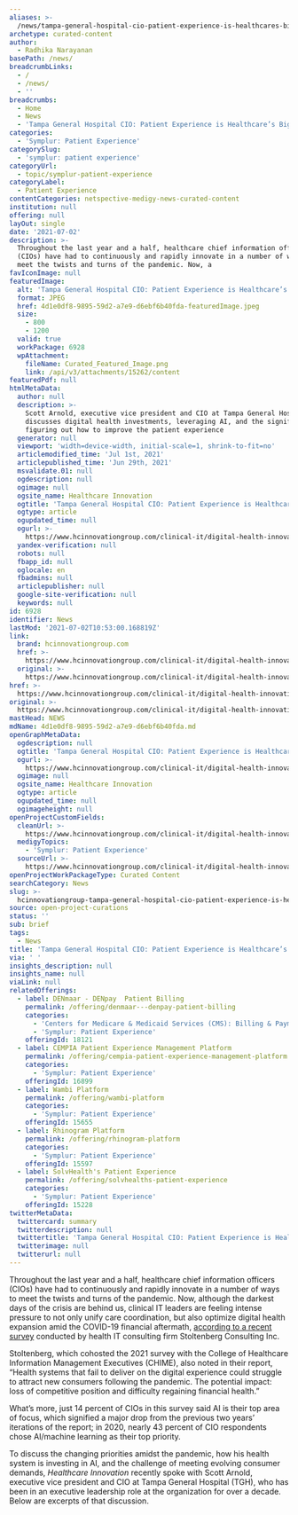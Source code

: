 ```yaml
---
aliases: >-
  /news/tampa-general-hospital-cio-patient-experience-is-healthcares-biggest-test
archetype: curated-content
author:
  - Radhika Narayanan
basePath: /news/
breadcrumbLinks:
  - /
  - /news/
  - ''
breadcrumbs:
  - Home
  - News
  - 'Tampa General Hospital CIO: Patient Experience is Healthcare’s Biggest Test'
categories:
  - 'Symplur: Patient Experience'
categorySlug:
  - 'symplur: patient experience'
categoryUrl:
  - topic/symplur-patient-experience
categoryLabel:
  - Patient Experience
contentCategories: netspective-medigy-news-curated-content
institution: null
offering: null
layOut: single
date: '2021-07-02'
description: >-
  Throughout the last year and a half, healthcare chief information officers
  (CIOs) have had to continuously and rapidly innovate in a number of ways to
  meet the twists and turns of the pandemic. Now, a
favIconImage: null
featuredImage:
  alt: 'Tampa General Hospital CIO: Patient Experience is Healthcare’s Biggest Test'
  format: JPEG
  href: 4d1e0df8-9895-59d2-a7e9-d6ebf6b40fda-featuredImage.jpeg
  size:
    - 800
    - 1200
  valid: true
  workPackage: 6928
  wpAttachment:
    fileName: Curated_Featured_Image.png
    link: /api/v3/attachments/15262/content
featuredPdf: null
htmlMetaData:
  author: null
  description: >-
    Scott Arnold, executive vice president and CIO at Tampa General Hospital,
    discusses digital health investments, leveraging AI, and the significance of
    figuring out how to improve the patient experience
  generator: null
  viewport: 'width=device-width, initial-scale=1, shrink-to-fit=no'
  articlemodified_time: 'Jul 1st, 2021'
  articlepublished_time: 'Jun 29th, 2021'
  msvalidate.01: null
  ogdescription: null
  ogimage: null
  ogsite_name: Healthcare Innovation
  ogtitle: 'Tampa General Hospital CIO: Patient Experience is Healthcare’s Biggest Test'
  ogtype: article
  ogupdated_time: null
  ogurl: >-
    https://www.hcinnovationgroup.com/clinical-it/digital-health-innovation/article/21228661/tampa-general-hospital-cio-patient-experience-is-healthcares-biggest-test
  yandex-verification: null
  robots: null
  fbapp_id: null
  oglocale: en
  fbadmins: null
  articlepublisher: null
  google-site-verification: null
  keywords: null
id: 6928
identifier: News
lastMod: '2021-07-02T10:53:00.168819Z'
link:
  brand: hcinnovationgroup.com
  href: >-
    https://www.hcinnovationgroup.com/clinical-it/digital-health-innovation/article/21228661/tampa-general-hospital-cio-patient-experience-is-healthcares-biggest-test
  original: >-
    https://www.hcinnovationgroup.com/clinical-it/digital-health-innovation/article/21228661/tampa-general-hospital-cio-patient-experience-is-healthcares-biggest-test
href: >-
  https://www.hcinnovationgroup.com/clinical-it/digital-health-innovation/article/21228661/tampa-general-hospital-cio-patient-experience-is-healthcares-biggest-test
original: >-
  https://www.hcinnovationgroup.com/clinical-it/digital-health-innovation/article/21228661/tampa-general-hospital-cio-patient-experience-is-healthcares-biggest-test
mastHead: NEWS
mdName: 4d1e0df8-9895-59d2-a7e9-d6ebf6b40fda.md
openGraphMetaData:
  ogdescription: null
  ogtitle: 'Tampa General Hospital CIO: Patient Experience is Healthcare’s Biggest Test'
  ogurl: >-
    https://www.hcinnovationgroup.com/clinical-it/digital-health-innovation/article/21228661/tampa-general-hospital-cio-patient-experience-is-healthcares-biggest-test
  ogimage: null
  ogsite_name: Healthcare Innovation
  ogtype: article
  ogupdated_time: null
  ogimageheight: null
openProjectCustomFields:
  cleanUrl: >-
    https://www.hcinnovationgroup.com/clinical-it/digital-health-innovation/article/21228661/tampa-general-hospital-cio-patient-experience-is-healthcares-biggest-test
  medigyTopics:
    - 'Symplur: Patient Experience'
  sourceUrl: >-
    https://www.hcinnovationgroup.com/clinical-it/digital-health-innovation/article/21228661/tampa-general-hospital-cio-patient-experience-is-healthcares-biggest-test
openProjectWorkPackageType: Curated Content
searchCategory: News
slug: >-
  hcinnovationgroup-tampa-general-hospital-cio-patient-experience-is-healthcares-biggest-test
source: open-project-curations
status: ''
sub: brief
tags:
  - News
title: 'Tampa General Hospital CIO: Patient Experience is Healthcare’s Biggest Test'
via: ' '
insights_description: null
insights_name: null
viaLink: null
relatedOfferings:
  - label: DENmaar - DENpay  Patient Billing
    permalink: /offering/denmaar---denpay-patient-billing
    categories:
      - 'Centers for Medicare & Medicaid Services (CMS): Billing & Payments'
      - 'Symplur: Patient Experience'
    offeringId: 18121
  - label: CEMPIA Patient Experience Management Platform
    permalink: /offering/cempia-patient-experience-management-platform
    categories:
      - 'Symplur: Patient Experience'
    offeringId: 16899
  - label: Wambi Platform
    permalink: /offering/wambi-platform
    categories:
      - 'Symplur: Patient Experience'
    offeringId: 15655
  - label: Rhinogram Platform
    permalink: /offering/rhinogram-platform
    categories:
      - 'Symplur: Patient Experience'
    offeringId: 15597
  - label: SolvHealth's Patient Experience
    permalink: /offering/solvhealths-patient-experience
    categories:
      - 'Symplur: Patient Experience'
    offeringId: 15228
twitterMetaData:
  twittercard: summary
  twitterdescription: null
  twittertitle: 'Tampa General Hospital CIO: Patient Experience is Healthcare’s Biggest Test'
  twitterimage: null
  twitterurl: null
---
```

<p>Throughout the last year and a half, healthcare chief information officers (CIOs) have had to continuously and rapidly innovate in a number of ways to meet the twists and turns of the pandemic. Now, although the darkest days of the crisis are behind us, clinical IT leaders are feeling intense pressure to not only unify care coordination, but also optimize digital health expansion amid the COVID-19 financial aftermath, <a href="https://www.hcinnovationgroup.com/clinical-it/digital-health-innovation/news/21223849/patient-engagement-generating-value-from-it-systems-topofmind-for-cios">according to a recent survey</a> conducted by health IT consulting firm Stoltenberg Consulting Inc.</p><p>Stoltenberg, which cohosted the 2021 survey with the College of Healthcare Information Management Executives (CHIME), also noted in their report, “Health systems that fail to deliver on the digital experience could struggle to attract new consumers following the pandemic. The potential impact: loss of competitive position and difficulty regaining financial health.”</p><p>What’s more, just 14 percent of CIOs in this survey said AI is their top area of focus, which signified a major drop from the previous two years’ iterations of the report; in 2020, nearly 43 percent of CIO respondents chose AI/machine learning as their top priority.</p><p>To discuss the changing priorities amidst the pandemic, how his health system is investing in AI, and the challenge of meeting evolving consumer demands, <i>Healthcare Innovation </i>recently spoke with Scott Arnold, executive vice president and CIO at Tampa General Hospital (TGH), who has been in an executive leadership role at the organization for over a decade. Below are excerpts of that discussion.</p>